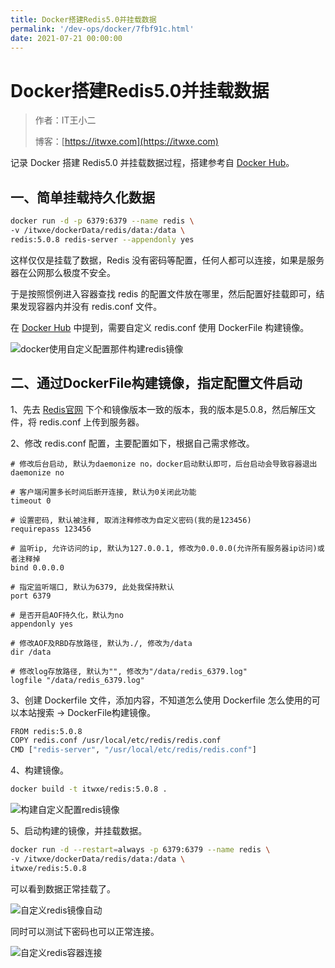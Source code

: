```yaml
---
title: Docker搭建Redis5.0并挂载数据
permalink: '/dev-ops/docker/7fbf91c.html'
date: 2021-07-21 00:00:00
---
```


# Docker搭建Redis5.0并挂载数据

> 作者：IT王小二
>
> 博客：[https://itwxe.com](https://itwxe.com)

记录 Docker 搭建 Redis5.0 并挂载数据过程，搭建参考自 [Docker Hub](https://registry.hub.docker.com/_/redis)。

## 一、简单挂载持久化数据

```bash
docker run -d -p 6379:6379 --name redis \
-v /itwxe/dockerData/redis/data:/data \
redis:5.0.8 redis-server --appendonly yes
```

这样仅仅是挂载了数据，Redis 没有密码等配置，任何人都可以连接，如果是服务器在公网那么极度不安全。

于是按照惯例进入容器查找 redis 的配置文件放在哪里，然后配置好挂载即可，结果发现容器内并没有 redis.conf 文件。

在 [Docker Hub](https://registry.hub.docker.com/_/redis) 中提到，需要自定义 redis.conf 使用 DockerFile 构建镜像。

![docker使用自定义配置那件构建redis镜像](https://itwxe.com/img/blog/166463756863926.png)

## 二、通过DockerFile构建镜像，指定配置文件启动

1、先去 [Redis官网](https://redis.io/download) 下个和镜像版本一致的版本，我的版本是5.0.8，然后解压文件，将 redis.conf 上传到服务器。

2、修改 redis.conf 配置，主要配置如下，根据自己需求修改。

```
# 修改后台启动, 默认为daemonize no，docker启动默认即可，后台启动会导致容器退出
daemonize no

# 客户端闲置多长时间后断开连接, 默认为0关闭此功能                               
timeout 0

# 设置密码, 默认被注释, 取消注释修改为自定义密码(我的是123456)
requirepass 123456

# 监听ip, 允许访问的ip, 默认为127.0.0.1, 修改为0.0.0.0(允许所有服务器ip访问)或者注释掉
bind 0.0.0.0

# 指定监听端口, 默认为6379, 此处我保持默认
port 6379

# 是否开启AOF持久化，默认为no
appendonly yes

# 修改AOF及RBD存放路径, 默认为./, 修改为/data
dir /data

# 修改log存放路径, 默认为"", 修改为"/data/redis_6379.log"
logfile "/data/redis_6379.log"
```

3、创建 Dockerfile 文件，添加内容，不知道怎么使用 Dockerfile 怎么使用的可以本站搜索 → DockerFile构建镜像。

```bash
FROM redis:5.0.8
COPY redis.conf /usr/local/etc/redis/redis.conf
CMD ["redis-server", "/usr/local/etc/redis/redis.conf"]
```

4、构建镜像。

```bash
docker build -t itwxe/redis:5.0.8 .
```

![构建自定义配置redis镜像](https://itwxe.com/img/blog/166463756869305.png)

5、启动构建的镜像，并挂载数据。

```bash
docker run -d --restart=always -p 6379:6379 --name redis \
-v /itwxe/dockerData/redis/data:/data \
itwxe/redis:5.0.8
```

可以看到数据正常挂载了。

![自定义redis镜像自动](https://itwxe.com/img/blog/166463756874124.png)

同时可以测试下密码也可以正常连接。

![自定义redis容器连接](https://itwxe.com/img/blog/166463756879581.png)